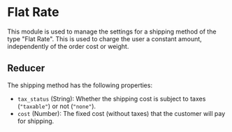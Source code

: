 # Flat Rate

This module is used to manage the settings for a shipping method of the type "Flat Rate". This is used to
charge the user a constant amount, independently of the order cost or weight.

## Reducer

The shipping method has the following properties:

- `tax_status` (String): Whether the shipping cost is subject to taxes (`"taxable"`) or not (`"none"`).
- `cost` (Number): The fixed cost (without taxes) that the customer will pay for shipping.
